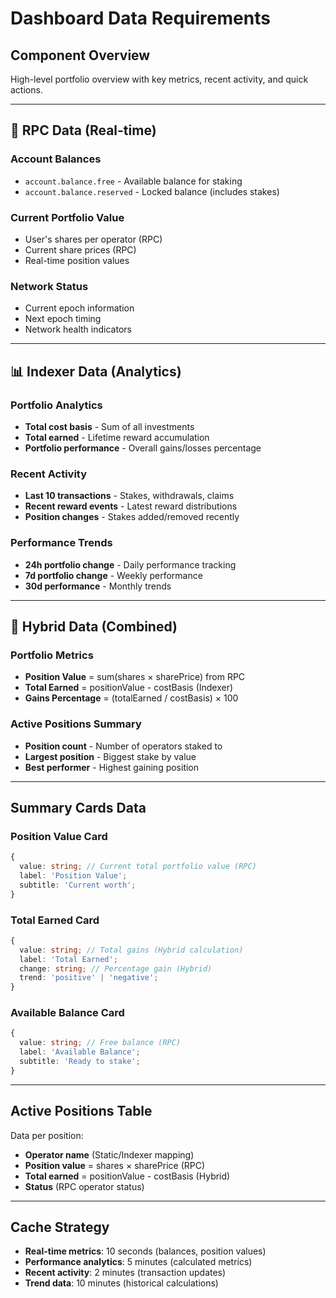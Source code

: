 # Dashboard Data Requirements

## Component Overview

High-level portfolio overview with key metrics, recent activity, and quick actions.

---

## 🔗 RPC Data (Real-time)

### Account Balances

- `account.balance.free` - Available balance for staking
- `account.balance.reserved` - Locked balance (includes stakes)

### Current Portfolio Value

- User's shares per operator (RPC)
- Current share prices (RPC)
- Real-time position values

### Network Status

- Current epoch information
- Next epoch timing
- Network health indicators

---

## 📊 Indexer Data (Analytics)

### Portfolio Analytics

- **Total cost basis** - Sum of all investments
- **Total earned** - Lifetime reward accumulation
- **Portfolio performance** - Overall gains/losses percentage

### Recent Activity

- **Last 10 transactions** - Stakes, withdrawals, claims
- **Recent reward events** - Latest reward distributions
- **Position changes** - Stakes added/removed recently

### Performance Trends

- **24h portfolio change** - Daily performance tracking
- **7d portfolio change** - Weekly performance
- **30d performance** - Monthly trends

---

## 🔄 Hybrid Data (Combined)

### Portfolio Metrics

- **Position Value** = sum(shares × sharePrice) from RPC
- **Total Earned** = positionValue - costBasis (Indexer)
- **Gains Percentage** = (totalEarned / costBasis) × 100

### Active Positions Summary

- **Position count** - Number of operators staked to
- **Largest position** - Biggest stake by value
- **Best performer** - Highest gaining position

---

## Summary Cards Data

### Position Value Card

```typescript
{
  value: string; // Current total portfolio value (RPC)
  label: 'Position Value';
  subtitle: 'Current worth';
}
```

### Total Earned Card

```typescript
{
  value: string; // Total gains (Hybrid calculation)
  label: 'Total Earned';
  change: string; // Percentage gain (Hybrid)
  trend: 'positive' | 'negative';
}
```

### Available Balance Card

```typescript
{
  value: string; // Free balance (RPC)
  label: 'Available Balance';
  subtitle: 'Ready to stake';
}
```

---

## Active Positions Table

Data per position:

- **Operator name** (Static/Indexer mapping)
- **Position value** = shares × sharePrice (RPC)
- **Total earned** = positionValue - costBasis (Hybrid)
- **Status** (RPC operator status)

---

## Cache Strategy

- **Real-time metrics**: 10 seconds (balances, position values)
- **Performance analytics**: 5 minutes (calculated metrics)
- **Recent activity**: 2 minutes (transaction updates)
- **Trend data**: 10 minutes (historical calculations)
